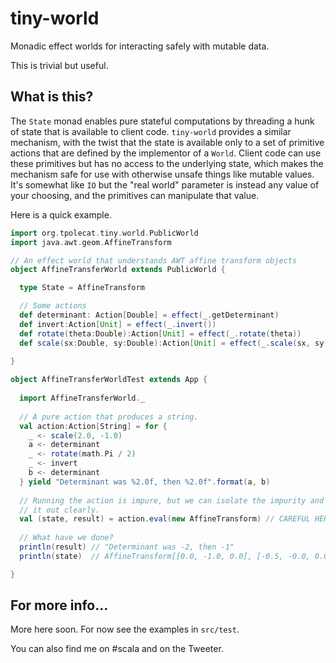 tiny-world
==========

Monadic effect worlds for interacting safely with mutable data.

This is trivial but useful. 

What is this?
-------------

The `State` monad enables pure stateful computations by threading a hunk of state that is available to client code. `tiny-world` provides a similar mechanism, with the twist that the state is available only to a set of primitive actions that are defined by the implementor of a `World`. Client code can use these primitives but has no access to the underlying state, which makes the mechanism safe for use with otherwise unsafe things like mutable values. It's somewhat like `IO` but the "real world" parameter is instead any value of your choosing, and the primitives can manipulate that value.

Here is a quick example.

```scala
import org.tpolecat.tiny.world.PublicWorld
import java.awt.geom.AffineTransform

// An effect world that understands AWT affine transform objects
object AffineTransferWorld extends PublicWorld {

  type State = AffineTransform

  // Some actions
  def determinant: Action[Double] = effect(_.getDeterminant)
  def invert:Action[Unit] = effect(_.invert())
  def rotate(theta:Double):Action[Unit] = effect(_.rotate(theta))
  def scale(sx:Double, sy:Double):Action[Unit] = effect(_.scale(sx, sy))
  
}

object AffineTransferWorldTest extends App {
  
  import AffineTransferWorld._
  
  // A pure action that produces a string.
  val action:Action[String] = for {
    _ <- scale(2.0, -1.0)
    a <- determinant
    _ <- rotate(math.Pi / 2)
    _ <- invert
    b <- determinant
  } yield "Determinant was %2.0f, then %2.0f".format(a, b)
  
  // Running the action is impure, but we can isolate the impurity and call
  // it out clearly.
  val (state, result) = action.eval(new AffineTransform) // CAREFUL HERE
  
  // What have we done?
  println(result) // "Determinant was -2, then -1"
  println(state)  // AffineTransform[[0.0, -1.0, 0.0], [-0.5, -0.0, 0.0]]

}
```

For more info...
----------------

More here soon. For now see the examples in `src/test`.

You can also find me on #scala and on the Tweeter.